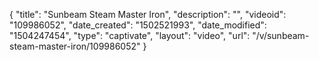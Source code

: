 {
    "title": "Sunbeam Steam Master Iron",
    "description": "",
    "videoid": "109986052",
    "date_created": "1502521993",
    "date_modified": "1504247454",
    "type": "captivate",
    "layout": "video",
    "url": "\/v\/sunbeam-steam-master-iron\/109986052"
}